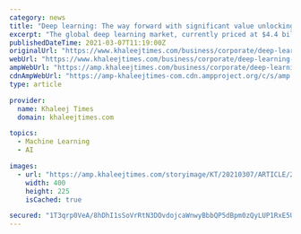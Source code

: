 ```yaml
---
category: news
title: "Deep learning: The way forward with significant value unlocking during the next decade"
excerpt: "The global deep learning market, currently priced at $4.4 billion in 2020, has been projected to expand at a staggering 39.2 per cent CAGR between 2020 and 2027, to reach $44.3 billion by 2027 ..."
publishedDateTime: 2021-03-07T11:19:00Z
originalUrl: "https://www.khaleejtimes.com/business/corporate/deep-learning-the-way-forward-with-significant-value-unlocking-during-the-next-decade"
webUrl: "https://www.khaleejtimes.com/business/corporate/deep-learning-the-way-forward-with-significant-value-unlocking-during-the-next-decade"
ampWebUrl: "https://amp.khaleejtimes.com/business/corporate/deep-learning-the-way-forward-with-significant-value-unlocking-during-the-next-decade"
cdnAmpWebUrl: "https://amp-khaleejtimes-com.cdn.ampproject.org/c/s/amp.khaleejtimes.com/business/corporate/deep-learning-the-way-forward-with-significant-value-unlocking-during-the-next-decade"
type: article

provider:
  name: Khaleej Times
  domain: khaleejtimes.com

topics:
  - Machine Learning
  - AI

images:
  - url: "https://amp.khaleejtimes.com/storyimage/KT/20210307/ARTICLE/210309353/AR/0/AR-210309353.jpg&NCS_modified=20210319110230&MaxH=225&imageVersion=16by9"
    width: 400
    height: 225
    isCached: true

secured: "1T3qrp0VeA/8hDhI1sSoVrRtN3DOvdojcaWnwyBbbQP5dBpm0zQyLUP1RxE5ULhg3+hfnnh2xYROLcwVSA4sPnmGiupd1MkukoMoijeHsLzlZrk/AR2/RfB0d699mIRg6F3CIRQNQwcDOsu+UCuyWOPhQGf/z6KozuPC+/UA2sopuNg3BVuuotbHHvXBeUEn5oqIXt2qkPcNKPA/pAgD9N/7uLy/dO0icJNevq9ZVBaat1YfiKOtA+hRxhjIbh9MpTwKFxSx075KG3gH+ez+Kz76hyU3Ttlbpd9UTii4xwPdbW6J7NOWQQxEG4p4CGb0peQmn58jqrUJccukDg4kf7BZw5xhoZVUKOk2Gyw7f6A=;GsPA9teuGrUjWkaPIj/eXQ=="
---
```



